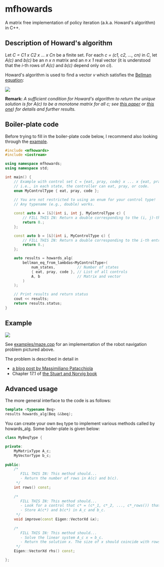 # mfhowards
A matrix free implementation of policy iteration (a.k.a. Howard's algorithm) in C++.

## Description of Howard's algorithm

Let _C = C1 x C2 x ... x Cn_ be a finite set.
For each _c = (c1, c2, ..., cn)_ in _C_, let _A(c)_ and _b(c)_ be an _n x n_ matrix and an _n x 1_ real vector (it is understood that the _i_-th rows of _A(c)_ and _b(c)_ depend only on _ci_).

Howard's algorithm is used to find a vector _v_ which satisfies the [Bellman equation](https://en.wikipedia.org/wiki/Bellman_equation#The_Bellman_equation):

![](https://latex.codecogs.com/gif.latex?\min_{c&space;\\in&space;C}&space;\\left\\{&space;A(c)&space;v&space;-&space;b(c)&space;\\right\\}=0)

**Remark:** _A sufficient condition for Howard's algorithm to return the unique solution is for A(c) to be a monotone matrix for all c; see [this paper](https://arxiv.org/pdf/1510.03928.pdf) or [this one](https://hal.inria.fr/file/index/docid/179549/filename/RR-zidani.pdf)) for details and further results._

## Boiler-plate code

Before trying to fill in the boiler-plate code below, I recommend also looking through the [example](#example).

```cpp
#include <mfhowards>
#include <iostream>

using namespace mfhowards;
using namespace std;

int main() {
	// Example with control set C = {eat, pray, code} x ... x {eat, pray, code}
	// i.e., in each state, the controller can eat, pray, or code.
	enum MyControlType { eat, pray, code };
	
	// You are not restricted to using an enum for your control type!
	// Any typename (e.g., double) works.

	const auto A = [&](int i, int j, MyControlType c) {
		// FILL THIS IN: Return a double corresponding to the (i, j)-th entry of A(c)
		return 0.;
	};

	const auto b = [&](int i, MyControlType c) {
		// FILL THIS IN: Return a double corresponding to the i-th entry of b(c)
		return 0.;
	};

	auto results = howards_alg(
		bellman_eq_from_lambdas<MyControlType>(
			num_states,          // Number of states
			{ eat, pray, code }, // List of all controls
			A, b                 // Matrix and vector
		)
	);

	// Print results and return status
	cout << results;
	return results.status;
}
```

## Example

![](https://mpatacchiola.github.io/blog/images/reinforcement_learning_simple_world.png)

See [examples/maze.cpp](https://github.com/parsiad/mfhowards/blob/master/examples/maze.cpp) for an implementation of the robot navigation problem pictured above.

The problem is described in detail in
* [a blog post by Massimiliano Patacchiola](https://mpatacchiola.github.io/blog/2016/12/09/dissecting-reinforcement-learning.html#the-bellman-equation)
* Chapter 17.1 of [the Stuart and Norvig book](http://aima.cs.berkeley.edu/)

## Advanced usage

The more general interface to the code is as follows:

```cpp
template <typename Beq>
results howards_alg(Beq &&beq);
```

You can create your own ```Beq``` type to implement various methods called by howards_alg.
Some boiler-plate is given below:

```cpp
class MyBeqType {

private:
	MyMatrixType A_c;
	MyVectorType b_c;
	
public:
	/*
	   FILL THIS IN: This method should...
	   - Return the number of rows in A(c) and b(c).
	 */
	int rows() const;
	
	/*
	   FILL THIS IN: This method should...
	   - Look for a control that c* = (c*_1, c*_2, ..., c*_rows()) that minimizes A(c)x - b(c).
	   - Store A(c*) and b(c*) in A_c and b_c.
	 */
	void improve(const Eigen::VectorXd &x);
	
	/*
	   FILL THIS IN: This method should...
	   - Solve the linear system A_c x = b_c.
	   - Return the solution x. The size of x should coincide with rows().
	 */
	Eigen::VectorXd rhs() const;

};
```
